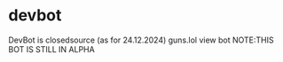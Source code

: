 # devbot
DevBot is closedsource (as for 24.12.2024) guns.lol view bot NOTE:THIS BOT IS STILL IN ALPHA
